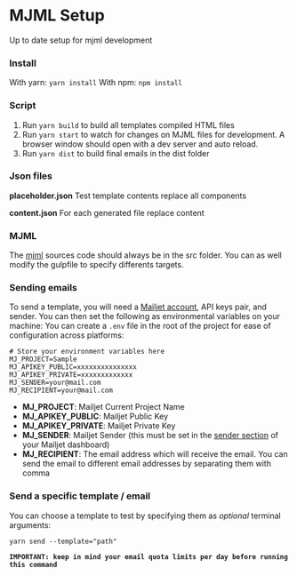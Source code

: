 # MJML Setup

Up to date setup for mjml development

### Install

With yarn: `yarn install`
With npm: `npm install`

###  Script

1. Run `yarn build` to build all templates compiled HTML files
2. Run `yarn start` to watch for changes on MJML files for development. A browser window should open with a dev server and auto reload.
3. Run `yarn dist` to build final emails in the dist folder

### Json files

**placeholder.json** Test template contents replace all components

**content.json** For each generated file replace content
### MJML

The [mjml](https://mjml.io/documentation/) sources code should always be in the src folder. You can as well modify the gulpfile to specify differents targets.

### Sending emails

To send a template, you will need a [Mailjet account](https://app.mailjet.com), API keys pair, and sender. You can then set the following as environmental variables on your machine:
You can create a `.env` file in the root of the project for ease of configuration across platforms:

```
# Store your environment variables here
MJ_PROJECT=Sample
MJ_APIKEY_PUBLIC=xxxxxxxxxxxxxxx
MJ_APIKEY_PRIVATE=xxxxxxxxxxxxx
MJ_SENDER=your@mail.com
MJ_RECIPIENT=your@mail.com

```

- **MJ_PROJECT**: Mailjet Current Project Name
- **MJ_APIKEY_PUBLIC**: Mailjet Public Key
- **MJ_APIKEY_PRIVATE**: Mailjet Private Key
- **MJ_SENDER**: Mailjet Sender (this must be set in the [sender section](https://app.mailjet.com/account/sender) of your Mailjet dashboard)
- **MJ_RECIPIENT**: The email address which will receive the email. You can send the email to different email addresses by separating them with comma

### Send a specific template / email

You can choose a template to test by specifying them as _optional_ terminal arguments:

`yarn send --template="path"`

**`IMPORTANT: keep in mind your email quota limits per day before running this command`**
